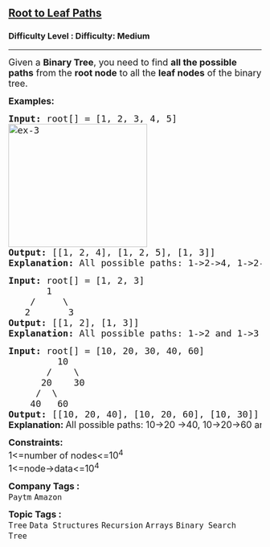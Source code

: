 <h2><a href="https://www.geeksforgeeks.org/problems/root-to-leaf-paths/1?utm_source=youtube&utm_medium=collab_striver_ytdescription&utm_campaign=root-to-leaf-paths">Root to Leaf Paths</a></h2><h3>Difficulty Level : Difficulty: Medium</h3><hr><div class="problems_problem_content__Xm_eO"><p><span style="font-size: 18px;">Given a <strong>Binary Tree</strong>, you need to find <strong>all the possible paths</strong> from the <strong>root node</strong> to all the <strong>leaf nodes</strong> of the binary tree.</span></p>
<p><span style="font-size: 18px;"><strong>Examples:</strong></span></p>
<pre><span style="font-size: 18px;"><strong>Input: </strong>root[] = [1, 2, 3, 4, 5]
<img src="https://media.geeksforgeeks.org/wp-content/uploads/20241007105251989873/ex-3.webp" alt="ex-3" width="276" height="245">
<strong>Output: </strong>[[1, 2, 4], [1, 2, 5], [1, 3]] 
<strong>Explanation: </strong>All possible paths: 1-&gt;2-&gt;4, 1-&gt;2-&gt;5 and 1-&gt;3</span></pre>
<pre><span style="font-size: 18px;"><strong>Input: </strong>root[] = [1, 2, 3]
       1
    /     \
   2       3
<strong>Output: </strong>[[1, 2], [1, 3]] 
<strong>Explanation: </strong>All possible paths: 1-&gt;2 and 1-&gt;3</span>
</pre>
<pre><span style="font-size: 18px;"><strong>Input:</strong> root[] = [10, 20, 30, 40, 60]
&nbsp;        10
&nbsp;      /    \
&nbsp;     20    30
&nbsp;    /  \
&nbsp;   40   60<strong>
Output: </strong>[[10, 20, 40], [10, 20, 60], [10, 30]]<br></span><strong style="font-size: 18px; font-family: -apple-system, BlinkMacSystemFont, 'Segoe UI', Roboto, Oxygen, Ubuntu, Cantarell, 'Open Sans', 'Helvetica Neue', sans-serif;">Explanation: </strong><span style="font-size: 18px; font-family: -apple-system, BlinkMacSystemFont, 'Segoe UI', Roboto, Oxygen, Ubuntu, Cantarell, 'Open Sans', 'Helvetica Neue', sans-serif;">All possible paths: 10-&gt;20 -&gt;40, 10-&gt;20-&gt;60 and 10-&gt;30</span></pre>
<p><span style="font-size: 18px;"><strong>Constraints:</strong><br>1&lt;=number of nodes&lt;=10<sup>4<br></sup>1&lt;=node-&gt;data&lt;=10<sup>4</sup><sup><br></sup></span></p></div><p><span style=font-size:18px><strong>Company Tags : </strong><br><code>Paytm</code>&nbsp;<code>Amazon</code>&nbsp;<br><p><span style=font-size:18px><strong>Topic Tags : </strong><br><code>Tree</code>&nbsp;<code>Data Structures</code>&nbsp;<code>Recursion</code>&nbsp;<code>Arrays</code>&nbsp;<code>Binary Search Tree</code>&nbsp;